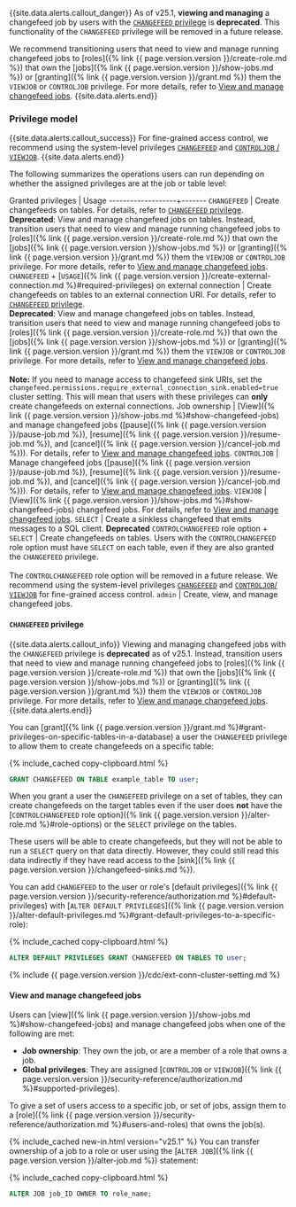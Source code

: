 {{site.data.alerts.callout_danger}}
As of v25.1, **viewing and managing** a changefeed job by users with the [`CHANGEFEED` privilege](#changefeed-privilege) is **deprecated**. This functionality of the `CHANGEFEED` privilege will be removed in a future release.

We recommend transitioning users that need to view and manage running changefeed jobs to [roles]({% link {{ page.version.version }}/create-role.md %}) that own the [jobs]({% link {{ page.version.version }}/show-jobs.md %}) or [granting]({% link {{ page.version.version }}/grant.md %}) them the `VIEWJOB` or `CONTROLJOB` privilege. For more details, refer to [View and manage changefeed jobs](#view-and-manage-changefeed-jobs).
{{site.data.alerts.end}}

### Privilege model

{{site.data.alerts.callout_success}}
For fine-grained access control, we recommend using the system-level privileges [`CHANGEFEED`](#changefeed-privilege) and [`CONTROLJOB` / `VIEWJOB`](#view-and-manage-changefeed-jobs).
{{site.data.alerts.end}}

The following summarizes the operations users can run depending on whether the assigned privileges are at the job or table level:

Granted privileges | Usage
-------------------+-------
`CHANGEFEED` | Create changefeeds on tables. For details, refer to [`CHANGEFEED` privilege](#changefeed-privilege).<br>**Deprecated**: View and manage changefeed jobs on tables. Instead, transition users that need to view and manage running changefeed jobs to [roles]({% link {{ page.version.version }}/create-role.md %}) that own the [jobs]({% link {{ page.version.version }}/show-jobs.md %}) or [granting]({% link {{ page.version.version }}/grant.md %}) them the `VIEWJOB` or `CONTROLJOB` privilege. For more details, refer to [View and manage changefeed jobs](#view-and-manage-changefeed-jobs).
`CHANGEFEED` + [`USAGE`]({% link {{ page.version.version }}/create-external-connection.md %}#required-privileges) on external connection | Create changefeeds on tables to an external connection URI. For details, refer to [`CHANGEFEED` privilege](#changefeed-privilege).<br>**Deprecated**: View and manage changefeed jobs on tables. Instead, transition users that need to view and manage running changefeed jobs to [roles]({% link {{ page.version.version }}/create-role.md %}) that own the [jobs]({% link {{ page.version.version }}/show-jobs.md %}) or [granting]({% link {{ page.version.version }}/grant.md %}) them the `VIEWJOB` or `CONTROLJOB` privilege. For more details, refer to [View and manage changefeed jobs](#view-and-manage-changefeed-jobs).<br><br>**Note:** If you need to manage access to changefeed sink URIs, set the `changefeed.permissions.require_external_connection_sink.enabled=true` cluster setting. This will mean that users with these privileges can **only** create changefeeds on external connections.
Job ownership | [View]({% link {{ page.version.version }}/show-jobs.md %}#show-changefeed-jobs) and manage changefeed jobs ([pause]({% link {{ page.version.version }}/pause-job.md %}), [resume]({% link {{ page.version.version }}/resume-job.md %}), and [cancel]({% link {{ page.version.version }}/cancel-job.md %})). For details, refer to [View and manage changefeed jobs](#view-and-manage-changefeed-jobs).
`CONTROLJOB` | Manage changefeed jobs ([pause]({% link {{ page.version.version }}/pause-job.md %}), [resume]({% link {{ page.version.version }}/resume-job.md %}), and [cancel]({% link {{ page.version.version }}/cancel-job.md %})). For details, refer to [View and manage changefeed jobs](#view-and-manage-changefeed-jobs).
`VIEWJOB` | [View]({% link {{ page.version.version }}/show-jobs.md %}#show-changefeed-jobs) changefeed jobs. For details, refer to [View and manage changefeed jobs](#view-and-manage-changefeed-jobs).
`SELECT` | Create a sinkless changefeed that emits messages to a SQL client.
**Deprecated** `CONTROLCHANGEFEED` role option + `SELECT` | Create changefeeds on tables. Users with the `CONTROLCHANGEFEED` role option must have `SELECT` on each table, even if they are also granted the `CHANGEFEED` privilege.<br><br>The `CONTROLCHANGEFEED` role option will be removed in a future release. We recommend using the system-level privileges [`CHANGEFEED`](#changefeed-privilege) and [`CONTROLJOB`/ `VIEWJOB`](#view-and-manage-changefeed-jobs) for fine-grained access control.
`admin` | Create, view, and manage changefeed jobs. 

#### `CHANGEFEED` privilege

{{site.data.alerts.callout_info}}
Viewing and managing changefeed jobs with the `CHANGEFEED` privilege is **deprecated** as of v25.1. Instead, transition users that need to view and manage running changefeed jobs to [roles]({% link {{ page.version.version }}/create-role.md %}) that own the [jobs]({% link {{ page.version.version }}/show-jobs.md %}) or [granting]({% link {{ page.version.version }}/grant.md %}) them the `VIEWJOB` or `CONTROLJOB` privilege. For more details, refer to [View and manage changefeed jobs](#view-and-manage-changefeed-jobs).
{{site.data.alerts.end}}

You can [grant]({% link {{ page.version.version }}/grant.md %}#grant-privileges-on-specific-tables-in-a-database) a user the `CHANGEFEED` privilege to allow them to create changefeeds on a specific table:

{% include_cached copy-clipboard.html %}
~~~sql
GRANT CHANGEFEED ON TABLE example_table TO user;
~~~

When you grant a user the `CHANGEFEED` privilege on a set of tables, they can create changefeeds on the target tables even if the user does **not** have the [`CONTROLCHANGEFEED` role option]({% link {{ page.version.version }}/alter-role.md %}#role-options) or the `SELECT` privilege on the tables.

These users will be able to create changefeeds, but they will not be able to run a `SELECT` query on that data directly. However, they could still read this data indirectly if they have read access to the [sink]({% link {{ page.version.version }}/changefeed-sinks.md %}).

You can add `CHANGEFEED` to the user or role's [default privileges]({% link {{ page.version.version }}/security-reference/authorization.md %}#default-privileges) with [`ALTER DEFAULT PRIVILEGES`]({% link {{ page.version.version }}/alter-default-privileges.md %}#grant-default-privileges-to-a-specific-role):

{% include_cached copy-clipboard.html %}
~~~sql
ALTER DEFAULT PRIVILEGES GRANT CHANGEFEED ON TABLES TO user;
~~~

{% include {{ page.version.version }}/cdc/ext-conn-cluster-setting.md %}

#### View and manage changefeed jobs

Users can [view]({% link {{ page.version.version }}/show-jobs.md %}#show-changefeed-jobs) and manage changefeed jobs when one of the following are met:

- **Job ownership**: They own the job, or are a member of a role that owns a job.  
- **Global privileges**: They are assigned [`CONTROLJOB` or `VIEWJOB`]({% link {{ page.version.version }}/security-reference/authorization.md %}#supported-privileges).

To give a set of users access to a specific job, or set of jobs, assign them to a [role]({% link {{ page.version.version }}/security-reference/authorization.md %}#users-and-roles) that owns the job(s). 

{% include_cached new-in.html version="v25.1" %} You can transfer ownership of a job to a role or user using the [`ALTER JOB`]({% link {{ page.version.version }}/alter-job.md %}) statement:

{% include_cached copy-clipboard.html %}
~~~sql
ALTER JOB job_ID OWNER TO role_name;
~~~